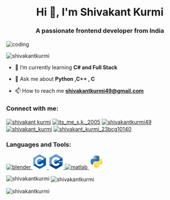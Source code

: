 <h1 align="center">Hi 👋, I'm Shivakant Kurmi</h1>
<h3 align="center">A passionate frontend developer from India</h3>
<img align="center" alt="coding" src="https://user-images.githubusercontent.com/74038190/241765440-80728820-e06b-4f96-9c9e-9df46f0cc0a5.gif">

<p align="left"> <img src="https://komarev.com/ghpvc/?username=shivakantkurmi&label=Profile%20views&color=0e75b6&style=flat" alt="shivakantkurmi" /> </p>

- 🌱 I’m currently learning **C# and Full Stack**

- 💬 Ask me about **Python ,C++ , C**

- 📫 How to reach me **shivakantkurmi49@gmail.com**

<h3 align="left">Connect with me:</h3>
<p align="left">
<a href="https://linkedin.com/in/shivakant kurmi" target="blank"><img align="center" src="https://raw.githubusercontent.com/rahuldkjain/github-profile-readme-generator/master/src/images/icons/Social/linked-in-alt.svg" alt="shivakant kurmi" height="30" width="40" /></a>
<a href="https://instagram.com/its_me_s.k._2005" target="blank"><img align="center" src="https://raw.githubusercontent.com/rahuldkjain/github-profile-readme-generator/master/src/images/icons/Social/instagram.svg" alt="its_me_s.k._2005" height="30" width="40" /></a>
<a href="https://www.hackerrank.com/shivakantkurmi49" target="blank"><img align="center" src="https://raw.githubusercontent.com/rahuldkjain/github-profile-readme-generator/master/src/images/icons/Social/hackerrank.svg" alt="shivakantkurmi49" height="30" width="40" /></a>
<a href="https://www.leetcode.com/shivakant_kurmi" target="blank"><img align="center" src="https://raw.githubusercontent.com/rahuldkjain/github-profile-readme-generator/master/src/images/icons/Social/leet-code.svg" alt="shivakant_kurmi" height="30" width="40" /></a>
<a href="https://auth.geeksforgeeks.org/user/shivakant_kurmi_23bcg10140" target="blank"><img align="center" src="https://raw.githubusercontent.com/rahuldkjain/github-profile-readme-generator/master/src/images/icons/Social/geeks-for-geeks.svg" alt="shivakant_kurmi_23bcg10140" height="30" width="40" /></a>
</p>

<h3 align="left">Languages and Tools:</h3>
<p align="left"> <a href="https://www.blender.org/" target="_blank" rel="noreferrer"> <img src="https://download.blender.org/branding/community/blender_community_badge_white.svg" alt="blender" width="40" height="40"/> </a> <a href="https://www.cprogramming.com/" target="_blank" rel="noreferrer"> <img src="https://raw.githubusercontent.com/devicons/devicon/master/icons/c/c-original.svg" alt="c" width="40" height="40"/> </a> <a href="https://www.w3schools.com/cpp/" target="_blank" rel="noreferrer"> <img src="https://raw.githubusercontent.com/devicons/devicon/master/icons/cplusplus/cplusplus-original.svg" alt="cplusplus" width="40" height="40"/> </a> <a href="https://www.mathworks.com/" target="_blank" rel="noreferrer"> <img src="https://upload.wikimedia.org/wikipedia/commons/2/21/Matlab_Logo.png" alt="matlab" width="40" height="40"/> </a> <a href="https://www.python.org" target="_blank" rel="noreferrer"> <img src="https://raw.githubusercontent.com/devicons/devicon/master/icons/python/python-original.svg" alt="python" width="40" height="40"/> </a> </p>

<p><img align="left" src="https://github-readme-stats.vercel.app/api/top-langs?username=shivakantkurmi&show_icons=true&locale=en&layout=compact" alt="shivakantkurmi" /></p>

<p>&nbsp;<img align="center" src="https://github-readme-stats.vercel.app/api?username=shivakantkurmi&show_icons=true&locale=en" alt="shivakantkurmi" /></p>

<p><img align="center" src="https://github-readme-streak-stats.herokuapp.com/?user=shivakantkurmi&" alt="shivakantkurmi" /></p>
